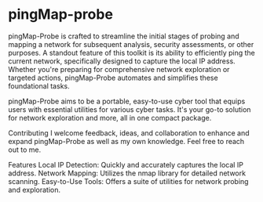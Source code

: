 # pingMap-probe
pingMap-Probe is crafted to streamline the initial stages of probing and mapping a network for subsequent analysis, security assessments, or other purposes. A standout feature of this toolkit is its ability to efficiently ping the current network, specifically designed to capture the local IP address. Whether you're preparing for comprehensive network exploration or targeted actions, pingMap-Probe automates and simplifies these foundational tasks.

pingMap-Probe aims to be a portable, easy-to-use cyber tool that equips users with essential utilities for various cyber tasks. It's your go-to solution for network exploration and more, all in one compact package.

Contributing
I welcome feedback, ideas, and collaboration to enhance and expand pingMap-Probe as well as my own knowledge. Feel free to reach out to me.

Features
Local IP Detection: Quickly and accurately captures the local IP address.
Network Mapping: Utilizes the nmap library for detailed network scanning.
Easy-to-Use Tools: Offers a suite of utilities for network probing and exploration.
